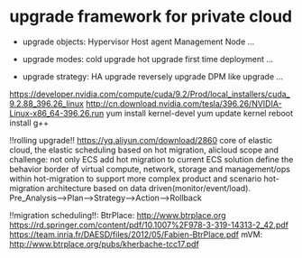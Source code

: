# upgrade framework for private cloud

- upgrade objects:
Hypervisor
Host agent
Management Node
...

- upgrade modes:
cold upgrade
hot upgrade
first time deployment
...

- upgrade strategy:
HA upgrade
reversely upgrade
DPM like upgrade
...

https://developer.nvidia.com/compute/cuda/9.2/Prod/local_installers/cuda_9.2.88_396.26_linux
http://cn.download.nvidia.com/tesla/396.26/NVIDIA-Linux-x86_64-396.26.run 
yum install kernel-devel
yum update kernel
reboot
install g++

!!rolling upgrade!!
https://yq.aliyun.com/download/2860   core of elastic cloud, the elastic scheduling based on hot migration, alicloud
scope and challenge:
not only ECS
add hot migration to current ECS solution
define the behavior border of virtual compute, network, storage and management/ops within hot-migration to support more complex product and scenario
hot-migration architecture based on data driven(monitor/event/load). Pre_Analysis-->Plan-->Strategy-->Action-->Rollback


!!migration scheduling!!: 
BtrPlace: 
http://www.btrplace.org
https://rd.springer.com/content/pdf/10.1007%2F978-3-319-14313-2_42.pdf
https://team.inria.fr/DAESD/files/2012/05/Fabien-BtrPlace.pdf
mVM: http://www.btrplace.org/pubs/kherbache-tcc17.pdf
